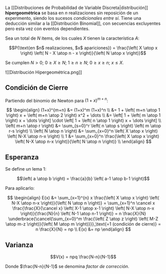 La [[Distribuciones de Probabilidad de Variable Discreta|distribución]] **hipergeométrica** se basa en $n$ realizaciones sin reposición de un experimento, siendo los sucesos _condicionales entre sí_. Tiene una deducción similar a la [[Distribución Binomial]], con secuencias excluyentes pero esta vez con eventos dependientes.

Sea un total de $N$ items, de los cuales $X$ tienen la característica $A$:

$$P(\text{en $n$ realizaciones, $x$ apariciones}) = \frac{\left( X \atop x \right) \left( N - X \atop n - x \right)}{\left( N \atop x \right)}$$

Se cumplen $N \gt 0; \ 0 \ge X \ge N; \ 1 \ge n \ge N; \ 0 \ge x \ge n; \ x \le X$.

![[Distribución Hipergeométrica.png]]

## Condición de Cierre

Partiendo del binomio de Newton para $(1+x)^{m+n}$:

$$
\begin{align}
(1+x)^{m+n} &= (1+x)^m (1+x)^n \\
&= 1 + \left( m+n \atop 1 \right) x + \left( m+n \atop 2 \right) x^2 + \dots \\
&= \left[ 1 + \left( m \atop 1 \right) x + \dots \right] \cdot \left[ 1 + \left( n \atop 1 \right) x + \dots \right] \\
\left( m+n \atop r \right) &= \sum_{s=0}^r \left( n \atop s \right) \left( m \atop r-s \right) \\
\left( N \atop n \right) &= \sum_{x=0}^n \left( X \atop x \right) \left( N-X \atop n-x \right) \\
1 &= \sum_{x=0}^n \frac{\left( X \atop x \right) \left( N-X \atop n-x \right)}{\left( N \atop n \right)} \\
\end{align}
$$

## Esperanza

Se define un lema 1:

$$\left( a \atop b \right) = \frac{a}{b} \left( a-1 \atop b-1 \right)$$

Para aplicarlo:

$$
\begin{align}
E(x) &= \sum_{x=1}^{n} x \frac{\left( X \atop x \right) \left( N-X \atop n-x \right)}{\left( N \atop n \right)} = \sum_{x=1}^n \cancel x \frac{\frac{X}{\cancel x} \left( X-1 \atop x-1 \right) \left( N-X \atop n-x \right)}{\frac{N}{n} \left( N-1 \atop n-1 \right)} = n \frac{X}{N} \underbrace{\cancel{\sum_{x=0}^m \frac{\left( Z \atop z \right) \left( M-Z \atop m-z \right)}{\left( M \atop m \right)}}}_\text{=1 (condición de cierre)} = n \frac{X}{N} = np \\
E(x) &= np
\end{align}
$$

## Varianza

$$V(x) = npq \frac{N-n}{N-1}$$

Donde $\frac{N-n}{N-1}$ se denomina _factor de corrección_.
